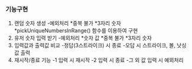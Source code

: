 
### 기능구현

1. 랜덤 숫자 생성
  -예외처리
    *중복 불가
    *3자리 숫자
    *pickUniqueNumbersInRange() 함수를 이용하여 구현
2. 유저 숫자 입력 받기
  -예외처리
    *숫자 값
    *중복 불가
    *3자리 숫자
3. 입력값과 출력값 비교
  -정답(3스트라이크) 시 종료
  -오답 시 스트라이크, 볼, 낫싱 값 출력
4. 재시작/종료 기능
  -1 입력 시 재시작
  -2 입력 시 종료
  -그 외 값 입력 시 예외처리
